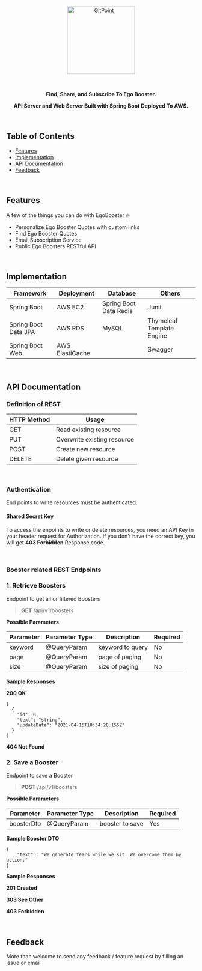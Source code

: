 </br>
<p align="center">
  <a href="http://egobooster.net/">
    <img alt="GitPoint" title="GitPoint" src="https://github.com/sohekim/egobooster/blob/master/src/main/resources/static/images/logoWithText.png" width="180">
  </a>
</p>

</br>
<p align="center">
  <b>Find, Share, and Subscribe To Ego Booster.</b>
  <p>
<p align="center">
  <b>API Server and Web Server Built with Spring Boot Deployed To AWS.</b>
</p>
</br>





## Table of Contents

- [Features](#features)
- [Implementation](#implementation)
- [API Documentation](#api)
- [Feedback](#feedback)
</br>




## Features 
A few of the things you can do with EgoBooster 🔥 
* Personalize Ego Booster Quotes with custom links
* Find Ego Booster Quotes
* Email Subscription Service
* Public Ego Boosters RESTful API
</br>




## Implementation

| Framework            | Deployment     | Database               | Others    |
| -------------------- |----------------| -----------------------| ----------|
| Spring Boot          | AWS EC2.       | Spring Boot Data Redis |Junit      |
| Spring Boot Data JPA | AWS RDS        | MySQL                  |Thymeleaf Template Engine |
| Spring Boot Web      | AWS ElastiCache|                        |Swagger    |

</br>




## API Documentation

### Definition of REST

| HTTP Method  | Usage           |
| ------------ |-----------------|
| GET          | Read existing resource        |
| PUT          | Overwrite existing resource    |
| POST         | Create new resource      |
| DELETE       | Delete given resource       |

</br>

### Authentication

End points to write resources must be authenticated. 

#### Shared Secret Key
To access the enpoints to write or delete resources, you need an API Key in your header request for Authorization. If you don't have the correct key, you will get **403 Forbidden** Response code.

</br>

### Booster related REST Endpoints

### 1. Retrieve Boosters
Endpoint to get all or filtered Boosters
> **GET** /api/v1/boosters

**Possible Parameters**


| Parameter  | Parameter Type |Description      |Required     |
| -----------|----------------|-----------------|-------------| 
| keyword    | @QueryParam    |keyword to query |No           |
| page       | @QueryParam    |page of paging   |No           |
| size       | @QueryParam    |size of paging   |No           |


**Sample Responses**

**200 OK**
```
[
  {
    "id": 0,
    "text": "string",
    "updateDate": "2021-04-15T10:34:28.155Z"
  }
]
```

**404 Not Found**

### 2. Save a Booster
Endpoint to save a Booster
> **POST** /api/v1/boosters

**Possible Parameters**


| Parameter  | Parameter Type |Description      |Required     |
| -----------|----------------|-----------------|-------------| 
| boosterDto | @QueryParam    |booster to save  |Yes          |

**Sample Booster DTO**

```
{
    "text" : "We generate fears while we sit. We overcome them by action."
}
```


**Sample Responses**

**201 Created**

**303 See Other**

**403 Forbidden**

</br>




## Feedback
More than welcome to send any feedback / feature request by filling an issue or email
